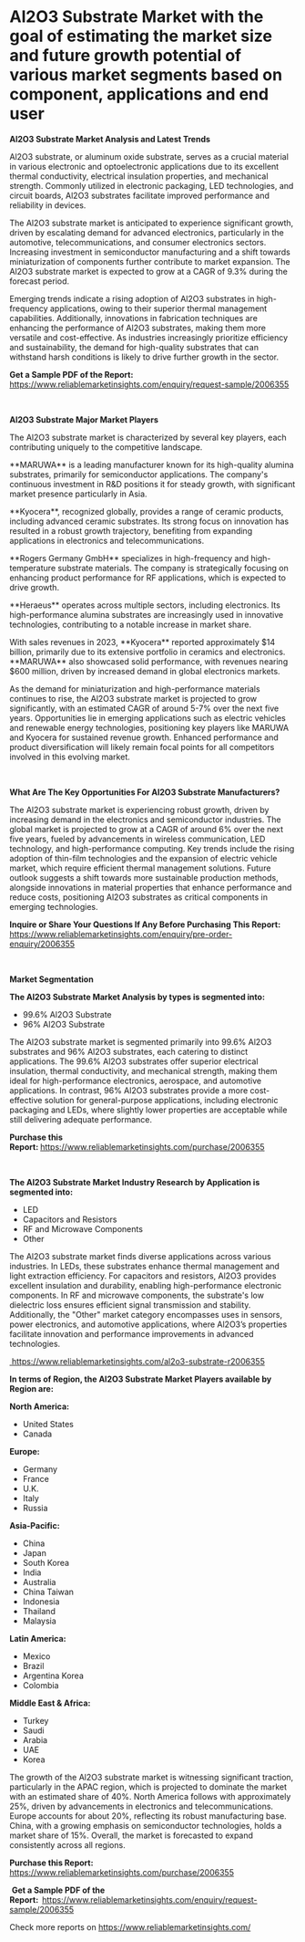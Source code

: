 <p><h1>Al2O3 Substrate Market with the goal of estimating the market size and future growth potential of various market segments based on component, applications and end user</h1></p><p><strong>Al2O3 Substrate Market Analysis and Latest Trends</strong></p>
<p><p>Al2O3 substrate, or aluminum oxide substrate, serves as a crucial material in various electronic and optoelectronic applications due to its excellent thermal conductivity, electrical insulation properties, and mechanical strength. Commonly utilized in electronic packaging, LED technologies, and circuit boards, Al2O3 substrates facilitate improved performance and reliability in devices.</p><p>The Al2O3 substrate market is anticipated to experience significant growth, driven by escalating demand for advanced electronics, particularly in the automotive, telecommunications, and consumer electronics sectors. Increasing investment in semiconductor manufacturing and a shift towards miniaturization of components further contribute to market expansion. The Al2O3 substrate market is expected to grow at a CAGR of 9.3% during the forecast period.</p><p>Emerging trends indicate a rising adoption of Al2O3 substrates in high-frequency applications, owing to their superior thermal management capabilities. Additionally, innovations in fabrication techniques are enhancing the performance of Al2O3 substrates, making them more versatile and cost-effective. As industries increasingly prioritize efficiency and sustainability, the demand for high-quality substrates that can withstand harsh conditions is likely to drive further growth in the sector.</p></p>
<p><strong>Get a Sample PDF of the Report:&nbsp;</strong> <a href="https://www.reliablemarketinsights.com/enquiry/request-sample/2006355?utm_campaign=2129&utm_medium=2&utm_source=Github&utm_content=ia&utm_term=11022025&utm_id=al2o3-substrate">https://www.reliablemarketinsights.com/enquiry/request-sample/2006355</a></p>
<p>&nbsp;</p>
<p><strong>Al2O3 Substrate Major Market Players</strong></p>
<p><p>The Al2O3 substrate market is characterized by several key players, each contributing uniquely to the competitive landscape. </p><p>**MARUWA** is a leading manufacturer known for its high-quality alumina substrates, primarily for semiconductor applications. The company's continuous investment in R&D positions it for steady growth, with significant market presence particularly in Asia.</p><p>**Kyocera**, recognized globally, provides a range of ceramic products, including advanced ceramic substrates. Its strong focus on innovation has resulted in a robust growth trajectory, benefiting from expanding applications in electronics and telecommunications.</p><p>**Rogers Germany GmbH** specializes in high-frequency and high-temperature substrate materials. The company is strategically focusing on enhancing product performance for RF applications, which is expected to drive growth. </p><p>**Heraeus** operates across multiple sectors, including electronics. Its high-performance alumina substrates are increasingly used in innovative technologies, contributing to a notable increase in market share.</p><p>With sales revenues in 2023, **Kyocera** reported approximately $14 billion, primarily due to its extensive portfolio in ceramics and electronics. **MARUWA** also showcased solid performance, with revenues nearing $600 million, driven by increased demand in global electronics markets.</p><p>As the demand for miniaturization and high-performance materials continues to rise, the Al2O3 substrate market is projected to grow significantly, with an estimated CAGR of around 5-7% over the next five years. Opportunities lie in emerging applications such as electric vehicles and renewable energy technologies, positioning key players like MARUWA and Kyocera for sustained revenue growth. Enhanced performance and product diversification will likely remain focal points for all competitors involved in this evolving market.</p></p>
<p>&nbsp;</p>
<p><strong>What Are The Key Opportunities For Al2O3 Substrate Manufacturers?</strong></p>
<p><p>The Al2O3 substrate market is experiencing robust growth, driven by increasing demand in the electronics and semiconductor industries. The global market is projected to grow at a CAGR of around 6% over the next five years, fueled by advancements in wireless communication, LED technology, and high-performance computing. Key trends include the rising adoption of thin-film technologies and the expansion of electric vehicle market, which require efficient thermal management solutions. Future outlook suggests a shift towards more sustainable production methods, alongside innovations in material properties that enhance performance and reduce costs, positioning Al2O3 substrates as critical components in emerging technologies.</p></p>
<p><strong>Inquire or Share Your Questions If Any Before Purchasing This Report:</strong> <a href="https://www.reliablemarketinsights.com/enquiry/pre-order-enquiry/2006355?utm_campaign=2129&utm_medium=2&utm_source=Github&utm_content=ia&utm_term=11022025&utm_id=al2o3-substrate">https://www.reliablemarketinsights.com/enquiry/pre-order-enquiry/2006355</a></p>
<p>&nbsp;</p>
<p><strong>Market Segmentation</strong></p>
<p><strong>The Al2O3 Substrate Market Analysis by types is segmented into:</strong></p>
<p><ul><li>99.6% Al2O3 Substrate</li><li>96% Al2O3 Substrate</li></ul></p>
<p><p>The Al2O3 substrate market is segmented primarily into 99.6% Al2O3 substrates and 96% Al2O3 substrates, each catering to distinct applications. The 99.6% Al2O3 substrates offer superior electrical insulation, thermal conductivity, and mechanical strength, making them ideal for high-performance electronics, aerospace, and automotive applications. In contrast, 96% Al2O3 substrates provide a more cost-effective solution for general-purpose applications, including electronic packaging and LEDs, where slightly lower properties are acceptable while still delivering adequate performance.</p></p>
<p><strong>Purchase this Report:&nbsp;</strong><a href="https://www.reliablemarketinsights.com/purchase/2006355?utm_campaign=2129&utm_medium=2&utm_source=Github&utm_content=ia&utm_term=11022025&utm_id=al2o3-substrate">https://www.reliablemarketinsights.com/purchase/2006355</a></p>
<p>&nbsp;</p>
<p><strong>The Al2O3 Substrate Market Industry Research by Application is segmented into:</strong></p>
<p><ul><li>LED</li><li>Capacitors and Resistors</li><li>RF and Microwave Components</li><li>Other</li></ul></p>
<p><p>The Al2O3 substrate market finds diverse applications across various industries. In LEDs, these substrates enhance thermal management and light extraction efficiency. For capacitors and resistors, Al2O3 provides excellent insulation and durability, enabling high-performance electronic components. In RF and microwave components, the substrate's low dielectric loss ensures efficient signal transmission and stability. Additionally, the "Other" market category encompasses uses in sensors, power electronics, and automotive applications, where Al2O3’s properties facilitate innovation and performance improvements in advanced technologies.</p></p>
<p><a href="https://www.reliablemarketinsights.com/al2o3-substrate-r2006355?utm_campaign=2129&utm_medium=2&utm_source=Github&utm_content=ia&utm_term=11022025&utm_id=al2o3-substrate">&nbsp;https://www.reliablemarketinsights.com/al2o3-substrate-r2006355</a></p>
<p><strong>In terms of Region, the Al2O3 Substrate Market Players available by Region are:</strong></p>
<p>
    <p> <strong> North America: </strong>
        <ul>
            <li>United States</li>
            <li>Canada</li>
        </ul>
        </p> 
    <p> <strong> Europe: </strong>
        <ul>
            <li>Germany</li>
            <li>France</li>
            <li>U.K.</li>
            <li>Italy</li>
            <li>Russia</li>
        </ul>
        </p> 
    <p> <strong> Asia-Pacific: </strong>
        <ul>
            <li>China</li>
            <li>Japan</li>
            <li>South Korea</li>
            <li>India</li>
            <li>Australia</li>
            <li>China Taiwan</li>
            <li>Indonesia</li>
            <li>Thailand</li>
            <li>Malaysia</li>
        </ul>
        </p> 
    <p> <strong> Latin America: </strong>
        <ul>
            <li>Mexico</li>
            <li>Brazil</li>
            <li>Argentina Korea</li>
            <li>Colombia</li>
        </ul>
        </p> 
    <p> <strong> Middle East & Africa: </strong>
        <ul>
            <li>Turkey</li>
            <li>Saudi</li>
            <li>Arabia</li>
            <li>UAE</li>
            <li>Korea</li>
        </ul>
    </p>
    </p>
<p><p>The growth of the Al2O3 substrate market is witnessing significant traction, particularly in the APAC region, which is projected to dominate the market with an estimated share of 40%. North America follows with approximately 25%, driven by advancements in electronics and telecommunications. Europe accounts for about 20%, reflecting its robust manufacturing base. China, with a growing emphasis on semiconductor technologies, holds a market share of 15%. Overall, the market is forecasted to expand consistently across all regions.</p></p>
<p><strong>Purchase this Report: </strong><a href="https://www.reliablemarketinsights.com/purchase/2006355?utm_campaign=2129&utm_medium=2&utm_source=Github&utm_content=ia&utm_term=11022025&utm_id=al2o3-substrate">https://www.reliablemarketinsights.com/purchase/2006355</a></p>
<p>&nbsp;<strong>Get a Sample PDF of the Report:&nbsp;&nbsp;</strong><a href="https://www.reliablemarketinsights.com/enquiry/request-sample/2006355?utm_campaign=2129&utm_medium=2&utm_source=Github&utm_content=ia&utm_term=11022025&utm_id=al2o3-substrate">https://www.reliablemarketinsights.com/enquiry/request-sample/2006355</a></p>
<p><strong></strong></p>
<p>Check more reports on <a href="https://www.reliablemarketinsights.com/?utm_campaign=2129&utm_medium=2&utm_source=Github&utm_content=ia&utm_term=11022025&utm_id=al2o3-substrate">https://www.reliablemarketinsights.com/</a></p>